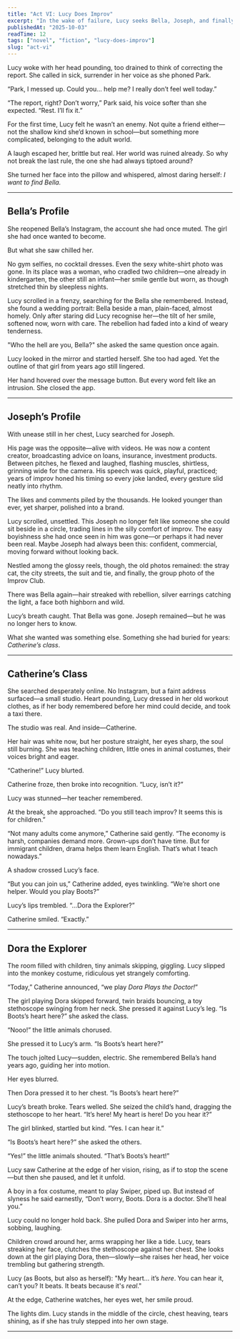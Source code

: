 ```yaml
---
title: "Act VI: Lucy Does Improv" 
excerpt: "In the wake of failure, Lucy seeks Bella, Joseph, and finally Catherine—only to find her heart again in the most unexpected stage." 
publishedAt: "2025-10-03" 
readTime: 12
tags: ["novel", "fiction", "lucy-does-improv"] 
slug: "act-vi" 
---
```


Lucy woke with her head pounding, too drained to think of correcting the report. She called in sick, surrender in her voice as she phoned Park.  

“Park, I messed up. Could you… help me? I really don’t feel well today.”  

“The report, right? Don’t worry,” Park said, his voice softer than she expected. “Rest. I’ll fix it.”  

For the first time, Lucy felt he wasn’t an enemy. Not quite a friend either—not the shallow kind she’d known in school—but something more complicated, belonging to the adult world.  

A laugh escaped her, brittle but real. Her world was ruined already. So why not break the last rule, the one she had always tiptoed around?

She turned her face into the pillow and whispered, almost daring herself: *I want to find Bella.* 

---

## Bella’s Profile  

She reopened Bella’s Instagram, the account she had once muted. The girl she had once wanted to become.  

But what she saw chilled her.  

No gym selfies, no cocktail dresses. Even the sexy white-shirt photo was gone. In its place was a woman, who cradled two children—one already in kindergarten, the other still an infant—her smile gentle but worn, as though stretched thin by sleepless nights. 

Lucy scrolled in a frenzy, searching for the Bella she remembered. Instead, she found a wedding portrait: Bella beside a man, plain-faced, almost homely. Only after staring did Lucy recognise her—the tilt of her smile, softened now, worn with care. The rebellion had faded into a kind of weary tenderness.  

"Who the hell are you, Bella?" she asked the same question once again.

Lucy looked in the mirror and startled herself. She too had aged. Yet the outline of that girl from years ago still lingered.  

Her hand hovered over the message button. But every word felt like an intrusion. She closed the app.  

---

## Joseph’s Profile  

With unease still in her chest, Lucy searched for Joseph.

His page was the opposite—alive with videos. He was now a content creator, broadcasting advice on loans, insurance, investment products. Between pitches, he flexed and laughed, flashing muscles, shirtless, grinning wide for the camera. His speech was quick, playful, practiced; years of improv honed his timing so every joke landed, every gesture slid neatly into rhythm.

The likes and comments piled by the thousands. He looked younger than ever, yet sharper, polished into a brand.

Lucy scrolled, unsettled. This Joseph no longer felt like someone she could sit beside in a circle, trading lines in the silly comfort of improv. The easy boyishness she had once seen in him was gone—or perhaps it had never been real. Maybe Joseph had always been this: confident, commercial, moving forward without looking back.

Nestled among the glossy reels, though, the old photos remained: the stray cat, the city streets, the suit and tie, and finally, the group photo of the Improv Club.

There was Bella again—hair streaked with rebellion, silver earrings catching the light, a face both highborn and wild.

Lucy’s breath caught. That Bella was gone. Joseph remained—but he was no longer hers to know.

What she wanted was something else. Something she had buried for years: *Catherine’s class*.

---

## Catherine’s Class  

She searched desperately online. No Instagram, but a faint address surfaced—a small studio. Heart pounding, Lucy dressed in her old workout clothes, as if her body remembered before her mind could decide, and took a taxi there.  

The studio was real. And inside—Catherine.  

Her hair was white now, but her posture straight, her eyes sharp, the soul still burning. She was teaching children, little ones in animal costumes, their voices bright and eager.  

“Catherine!” Lucy blurted.  

Catherine froze, then broke into recognition. “Lucy, isn’t it?”  

Lucy was stunned—her teacher remembered.  

At the break, she approached. “Do you still teach improv? It seems this is for children.”  

“Not many adults come anymore,” Catherine said gently. “The economy is harsh, companies demand more. Grown-ups don’t have time. But for immigrant children, drama helps them learn English. That’s what I teach nowadays.”  

A shadow crossed Lucy’s face.  

“But you can join us,” Catherine added, eyes twinkling. “We’re short one helper. Would you play Boots?”  

Lucy’s lips trembled. “…Dora the Explorer?”  

Catherine smiled. “Exactly.”  

---

## Dora the Explorer  

The room filled with children, tiny animals skipping, giggling. Lucy slipped into the monkey costume, ridiculous yet strangely comforting.  

“Today,” Catherine announced, “we play *Dora Plays the Doctor!*”  

The girl playing Dora skipped forward, twin braids bouncing, a toy stethoscope swinging from her neck. She pressed it against Lucy’s leg. “Is Boots’s heart here?” she asked the class.  

“Nooo!” the little animals chorused.  

She pressed it to Lucy’s arm. “Is Boots’s heart here?”  

The touch jolted Lucy—sudden, electric. She remembered Bella’s hand years ago, guiding her into motion.  

Her eyes blurred.  

Then Dora pressed it to her chest. “Is Boots’s heart here?”  

Lucy’s breath broke. Tears welled. She seized the child’s hand, dragging the stethoscope to her heart. “It’s here! My heart is here! Do you hear it?”  

The girl blinked, startled but kind. “Yes. I can hear it.”  

“Is Boots’s heart here?” she asked the others.  

“Yes!” the little animals shouted. “That’s Boots’s heart!”  

Lucy saw Catherine at the edge of her vision, rising, as if to stop the scene—but then she paused, and let it unfold.  

A boy in a fox costume, meant to play Swiper, piped up. But instead of slyness he said earnestly, “Don’t worry, Boots. Dora is a doctor. She’ll heal you.”  

Lucy could no longer hold back. She pulled Dora and Swiper into her arms, sobbing, laughing.

Children crowd around her, arms wrapping her like a tide. Lucy, tears streaking her face, clutches the stethoscope against her chest. She looks down at the girl playing Dora, then—slowly—she raises her head, her voice trembling but gathering strength.

Lucy (as Boots, but also as herself):
"My heart… it’s *here*. You can hear it, can’t you? It beats. It beats because it's *real*."

At the edge, Catherine watches, her eyes wet, her smile proud.

The lights dim. Lucy stands in the middle of the circle, chest heaving, tears shining, as if she has truly stepped into her own stage.

---
